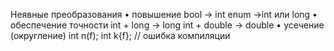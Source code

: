 Неявные преобразования 
• повышение bool -> int enum ->int или long 
• обеспечение точности int + long -> long int + double -> double
• усечение (округление) int n(f); int k{f}; // ошибка компиляции